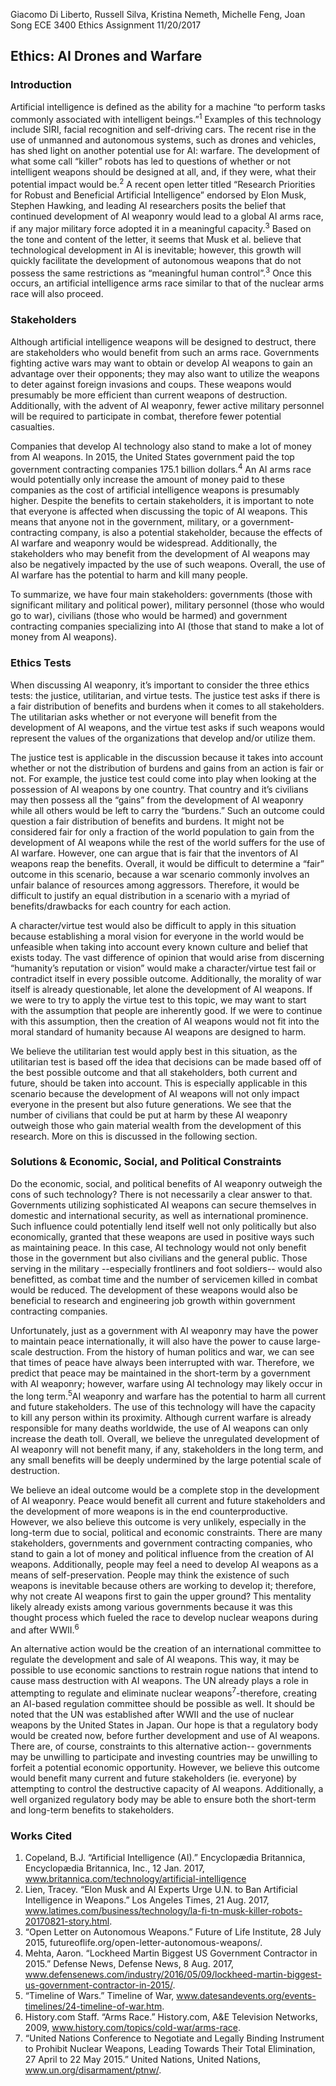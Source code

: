 Giacomo Di Liberto, Russell Silva, Kristina Nemeth, Michelle Feng, Joan Song
ECE 3400 Ethics Assignment
11/20/2017

## Ethics: AI Drones and Warfare

### Introduction
Artificial intelligence is defined as the ability for a machine “to perform tasks commonly associated with intelligent beings.”<sup>1</sup> Examples of this technology include SIRI, facial recognition and self-driving cars. The recent rise in the use of unmanned and autonomous systems, such as drones and vehicles, has shed light on another potential use for AI: warfare. The development of what some call “killer” robots has led to questions of whether or not intelligent weapons should be designed at all, and, if they were, what their potential impact would be.<sup>2</sup> A recent open letter titled “Research Priorities for Robust and Beneficial Artificial Intelligence”  endorsed by Elon Musk, Stephen Hawking, and leading AI researchers posits the belief that continued development of AI weaponry would lead to a global AI arms race, if any major military force adopted it in a meaningful capacity.<sup>3</sup> Based on the tone and content of the letter, it seems that Musk et al. believe that technological development in AI is inevitable; however, this growth will quickly facilitate the development of autonomous weapons that do not possess the same restrictions as “meaningful human control”.<sup>3</sup> Once this occurs, an artificial intelligence arms race similar to that of the nuclear arms race will also proceed.

### Stakeholders
Although artificial intelligence weapons will be designed to destruct, there are stakeholders who would benefit from such an arms race. Governments fighting active wars may want to obtain or develop AI weapons to gain an advantage over their opponents; they may also want to utilize the weapons to deter against foreign invasions and coups. These weapons would presumably be more efficient than current weapons of destruction.  Additionally, with the advent of AI weaponry, fewer active military personnel will be required to participate in combat, therefore fewer potential casualties.

Companies that develop AI technology also stand to make a lot of money from AI weapons.  In 2015, the United States government paid the top government contracting companies 175.1 billion dollars.<sup>4</sup> An AI arms race would potentially only increase the amount of money paid to these companies as the cost of artificial intelligence weapons is presumably higher. Despite the benefits to certain stakeholders, it is important to note that everyone is affected when discussing the topic of AI weapons. This means that anyone not in the government, military, or a government-contracting company, is also a potential stakeholder, because the effects of AI warfare and weaponry would be widespread. Additionally, the stakeholders who may benefit from the development of AI weapons may also be negatively impacted by the use of such weapons. Overall, the use of AI warfare has the potential to harm and kill many people. 

To summarize, we have four main stakeholders: governments (those with significant military and political power), military personnel (those who would go to war), civilians (those who would be harmed) and government contracting companies specializing into AI (those that stand to make a lot of money from AI weapons).

### Ethics Tests
When discussing AI weaponry, it’s important to consider the three ethics tests: the justice, utilitarian, and virtue tests. The justice test asks if there is a fair distribution of benefits and burdens when it comes to all stakeholders. The utilitarian asks whether or not everyone will benefit from the development of AI weapons, and the virtue test asks if such weapons would represent the values of the organizations that develop and/or utilize them.

The justice test is applicable in the discussion because it takes into account whether or not the distribution of burdens and gains from an action is fair or not. For example, the justice test could come into play when looking at the possession of AI weapons by one country. That country and it’s civilians may then possess all the “gains” from the development of AI weaponry while all others would be left to carry the “burdens.”  Such an outcome could question a fair distribution of benefits and burdens. It might not be considered fair for only a fraction of the world population to gain from the development of AI weapons while the rest of the world suffers for the use of AI warfare. However, one can argue that is fair that the inventors of AI weapons reap the benefits.  Overall, it would be difficult to determine a “fair” outcome in this scenario, because a war scenario commonly involves an unfair balance of resources among aggressors. Therefore, it would be difficult to justify an equal distribution in a scenario with a myriad of benefits/drawbacks for each country for each action. 

A character/virtue test would also be difficult to apply in this situation because establishing a moral vision for everyone in the world would be unfeasible when taking into account every known culture and belief that exists today.  The vast difference of opinion that would arise from discerning “humanity’s reputation or vision” would make a character/virtue test fail or contradict itself in every possible outcome. Additionally, the morality of war itself is already questionable, let alone the development of AI weapons.  If we were to try to apply the virtue test to this topic, we may want to start with the assumption that people are inherently good. If we were to continue with this assumption, then the creation of AI weapons would not fit into the moral standard of humanity because AI weapons are designed to harm. 

We believe the utilitarian test would apply best in this situation, as the utilitarian test is based off the idea that decisions can be made based off of the best possible outcome and that all stakeholders, both current and future, should be taken into account. This is especially applicable in this scenario because the development of AI weapons will not only impact everyone in the present but also future generations. We see that the number of civilians that could be put at harm by these AI weaponry outweigh those who gain material wealth from the development of this research. More on this is discussed in the following section.


### Solutions & Economic, Social, and Political Constraints
Do the economic, social, and political benefits of AI weaponry outweigh the cons of such technology? There is not necessarily a clear answer to that. Governments utilizing sophisticated AI weapons can secure themselves in domestic and international security, as well as international prominence. Such influence could potentially lend itself well not only politically but also economically, granted that these weapons are used in positive ways such as maintaining peace. In this case, AI technology would not only benefit those in the government but also civilians and the general public. Those serving in the military --especially frontliners and foot soldiers-- would also benefitted, as combat time and the number of servicemen killed in combat would be reduced. The development of these weapons would also be beneficial to research and engineering job growth within government contracting companies.

Unfortunately, just as a government with AI weaponry may have the power to maintain peace internationally, it will also have the power to cause large-scale destruction. From the history of human politics and war,  we can see that times of peace have always been interrupted with war. Therefore, we predict that peace may be maintained in the short-term by a government with AI weaponry; however, warfare using AI technology may likely occur in the long term.<sup>5</sup>AI weaponry and warfare has the potential to harm all current and future stakeholders. The use of this technology will have the capacity to kill any person within its proximity. Although current warfare is already responsible for many deaths worldwide, the use of AI weapons can only increase the death toll. Overall, we believe the unregulated development of AI weaponry will not benefit many, if any, stakeholders in the long term, and any small benefits will be deeply undermined by the large potential scale of destruction.

We believe an ideal outcome would be a complete stop in the development of AI weaponry. Peace would benefit all current and future stakeholders and the development of more weapons is in the end counterproductive. However, we also believe this outcome is very unlikely, especially in the long-term due to social, political and economic constraints. There are many stakeholders, governments and government contracting companies, who stand to gain a lot of money and political influence from the creation of AI weapons. Additionally, people may feel a need to develop AI weapons as a means of self-preservation. People may think the existence of such weapons is inevitable because others are working to develop it; therefore, why not create AI weapons first to gain the upper ground? This mentality likely already exists among various governments because it was this thought process which fueled the race to develop nuclear weapons during and after WWII.<sup>6</sup>

An alternative action would be the creation of an international committee to regulate the development and sale of AI weapons. This way, it may be possible to use economic sanctions to restrain rogue nations that intend to cause mass destruction with AI weapons.  The UN already plays a role in attempting to regulate and eliminate nuclear weapons<sup>7</sup>-therefore, creating an AI-based regulation committee should be possible as well. It should be noted that the UN was established after WWII and the use of nuclear weapons by the United States in Japan. Our hope is that a regulatory body would be created now, before further development and use of AI weapons. There are, of course, constraints to this alternative action-- governments may be unwilling to participate and investing countries may be unwilling to forfeit a potential economic opportunity. However, we believe this outcome would benefit many current and future stakeholders (ie. everyone) by attempting to control the destructive capacity of AI weapons. Additionally, a well organized regulatory body may be able to ensure both the short-term and long-term benefits to stakeholders. 

### Works Cited
1. Copeland, B.J. “Artificial Intelligence (AI).” Encyclopædia Britannica, Encyclopædia Britannica, Inc., 12 Jan. 2017, www.britannica.com/technology/artificial-intelligence
2. Lien, Tracey. “Elon Musk and AI Experts Urge U.N. to Ban Artificial Intelligence in Weapons.” Los Angeles Times, 21 Aug. 2017, www.latimes.com/business/technology/la-fi-tn-musk-killer-robots-20170821-story.html.
3. “Open Letter on Autonomous Weapons.” Future of Life Institute, 28 July 2015, futureoflife.org/open-letter-autonomous-weapons/.
4. Mehta, Aaron. “Lockheed Martin Biggest US Government Contractor in 2015.” Defense News, Defense News, 8 Aug. 2017, www.defensenews.com/industry/2016/05/09/lockheed-martin-biggest-us-government-contractor-in-2015/.
5. “Timeline of Wars.” Timeline of War, www.datesandevents.org/events-timelines/24-timeline-of-war.htm.
6. History.com Staff. “Arms Race.” History.com, A&E Television Networks, 2009, www.history.com/topics/cold-war/arms-race.
7. “United Nations Conference to Negotiate and Legally Binding Instrument to Prohibit Nuclear Weapons, Leading Towards Their Total Elimination, 27 April to 22 May 2015.” United Nations, United Nations, www.un.org/disarmament/ptnw/.

